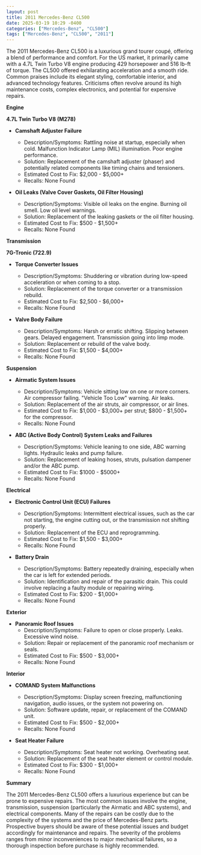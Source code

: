 ```yaml
---
layout: post
title: 2011 Mercedes-Benz CL500
date: 2025-03-19 10:29 -0400
categories: ["Mercedes-Benz", "CL500"]
tags: ["Mercedes-Benz", "CL500", "2011"]
---
```

The 2011 Mercedes-Benz CL500 is a luxurious grand tourer coupé, offering a blend of performance and comfort. For the US market, it primarily came with a 4.7L Twin Turbo V8 engine producing 429 horsepower and 516 lb-ft of torque. The CL500 offered exhilarating acceleration and a smooth ride. Common praises include its elegant styling, comfortable interior, and advanced technology features. Criticisms often revolve around its high maintenance costs, complex electronics, and potential for expensive repairs.

**Engine**

**4.7L Twin Turbo V8 (M278)**

*   **Camshaft Adjuster Failure**
    *   Description/Symptoms: Rattling noise at startup, especially when cold. Malfunction Indicator Lamp (MIL) illumination. Poor engine performance.
    *   Solution: Replacement of the camshaft adjuster (phaser) and potentially related components like timing chains and tensioners.
    *   Estimated Cost to Fix: $2,000 - $5,000+
    *   Recalls: None Found

*   **Oil Leaks (Valve Cover Gaskets, Oil Filter Housing)**
    *   Description/Symptoms: Visible oil leaks on the engine. Burning oil smell. Low oil level warnings.
    *   Solution: Replacement of the leaking gaskets or the oil filter housing.
    *   Estimated Cost to Fix: $500 - $1,500+
    *   Recalls: None Found

**Transmission**

**7G-Tronic (722.9)**

*   **Torque Converter Issues**
    *   Description/Symptoms: Shuddering or vibration during low-speed acceleration or when coming to a stop.
    *   Solution: Replacement of the torque converter or a transmission rebuild.
    *   Estimated Cost to Fix: $2,500 - $6,000+
    *   Recalls: None Found

*   **Valve Body Failure**
    *   Description/Symptoms: Harsh or erratic shifting. Slipping between gears. Delayed engagement. Transmission going into limp mode.
    *   Solution: Replacement or rebuild of the valve body.
    *   Estimated Cost to Fix: $1,500 - $4,000+
    *   Recalls: None Found

**Suspension**

*   **Airmatic System Issues**
    *   Description/Symptoms: Vehicle sitting low on one or more corners. Air compressor failing. "Vehicle Too Low" warning. Air leaks.
    *   Solution: Replacement of the air struts, air compressor, or air lines.
    *   Estimated Cost to Fix: $1,000 - $3,000+ per strut; $800 - $1,500+ for the compressor.
    *   Recalls: None Found

*   **ABC (Active Body Control) System Leaks and Failures**
    * Description/Symptoms: Vehicle leaning to one side, ABC warning lights. Hydraulic leaks and pump failure.
    * Solution: Replacement of leaking hoses, struts, pulsation dampener and/or the ABC pump.
    * Estimated Cost to Fix: $1000 - $5000+
    * Recalls: None Found

**Electrical**

*   **Electronic Control Unit (ECU) Failures**
    *   Description/Symptoms: Intermittent electrical issues, such as the car not starting, the engine cutting out, or the transmission not shifting properly.
    *   Solution: Replacement of the ECU and reprogramming.
    *   Estimated Cost to Fix: $1,500 - $3,000+
    *   Recalls: None Found

*   **Battery Drain**
    *   Description/Symptoms: Battery repeatedly draining, especially when the car is left for extended periods.
    *   Solution: Identification and repair of the parasitic drain. This could involve replacing a faulty module or repairing wiring.
    *   Estimated Cost to Fix: $200 - $1,000+
    *   Recalls: None Found

**Exterior**

*   **Panoramic Roof Issues**
    *   Description/Symptoms: Failure to open or close properly. Leaks. Excessive wind noise.
    *   Solution: Repair or replacement of the panoramic roof mechanism or seals.
    *   Estimated Cost to Fix: $500 - $3,000+
    *   Recalls: None Found

**Interior**

*   **COMAND System Malfunctions**
    *   Description/Symptoms: Display screen freezing, malfunctioning navigation, audio issues, or the system not powering on.
    *   Solution: Software update, repair, or replacement of the COMAND unit.
    *   Estimated Cost to Fix: $500 - $2,000+
    *   Recalls: None Found

*   **Seat Heater Failure**
    *   Description/Symptoms: Seat heater not working. Overheating seat.
    *   Solution: Replacement of the seat heater element or control module.
    *   Estimated Cost to Fix: $300 - $1,000+
    *   Recalls: None Found

**Summary**

The 2011 Mercedes-Benz CL500 offers a luxurious experience but can be prone to expensive repairs. The most common issues involve the engine, transmission, suspension (particularly the Airmatic and ABC systems), and electrical components. Many of the repairs can be costly due to the complexity of the systems and the price of Mercedes-Benz parts. Prospective buyers should be aware of these potential issues and budget accordingly for maintenance and repairs. The severity of the problems ranges from minor inconveniences to major mechanical failures, so a thorough inspection before purchase is highly recommended.

